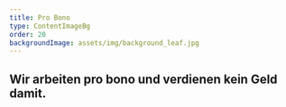 ```yaml
---
title: Pro Bono
type: ContentImageBg
order: 20
backgroundImage: assets/img/background_leaf.jpg
---
```


## Wir arbeiten pro bono und verdienen kein Geld damit.
